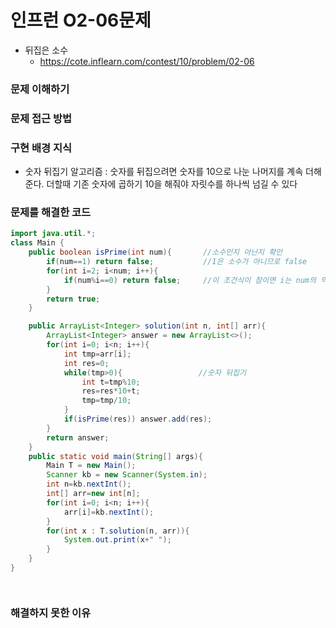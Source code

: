 # 인프런 O2-06문제
- 뒤집은 소수
  - https://cote.inflearn.com/contest/10/problem/02-06

### 문제 이해하기

### 문제 접근 방법

### 구현 배경 지식
- 숫자 뒤집기 알고리즘 :
  숫자를 뒤집으려면 숫자를 10으로 나눈 나머지를 계속 더해준다.
  더할때 기존 숫자에 곱하기 10을 해줘야 자릿수를 하나씩 넘길 수 있다

### 문제를 해결한 코드
```java
import java.util.*;
class Main {	
	public boolean isPrime(int num){       //소수인지 아닌지 확인
		if(num==1) return false;           //1은 소수가 아니므로 false
		for(int i=2; i<num; i++){          
			if(num%i==0) return false;     //이 조건식이 참이면 i는 num의 약수이므로 num은 소수가 아님
		}
		return true;
	}

	public ArrayList<Integer> solution(int n, int[] arr){
		ArrayList<Integer> answer = new ArrayList<>();
		for(int i=0; i<n; i++){
			int tmp=arr[i];
			int res=0;
			while(tmp>0){                 //숫자 뒤집기
				int t=tmp%10;
				res=res*10+t;
				tmp=tmp/10;
			}
			if(isPrime(res)) answer.add(res);
		}
		return answer;
	}
	public static void main(String[] args){
		Main T = new Main();
		Scanner kb = new Scanner(System.in);
		int n=kb.nextInt();
		int[] arr=new int[n];
		for(int i=0; i<n; i++){
			arr[i]=kb.nextInt();
		}
		for(int x : T.solution(n, arr)){
			System.out.print(x+" ");
		}
	}
}




```

### 해결하지 못한 이유
